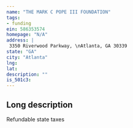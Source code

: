 ```yaml
---
name: "THE MARK C POPE III FOUNDATION"
tags:
- funding
ein: 586353574
homepage: "N/A"
address: |
 3350 Riverwood Parkway, \nAtlanta, GA 30339
state: "GA"
city: "Atlanta"
lng: 
lat: 
description: ""
is_501c3: 
---
```


## Long description

Refundable state taxes
